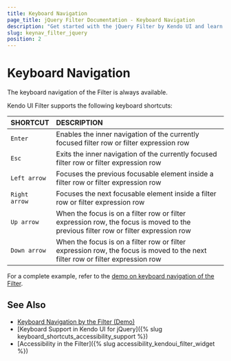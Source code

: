 ```yaml
---
title: Keyboard Navigation
page_title: jQuery Filter Documentation - Keyboard Navigation
description: "Get started with the jQuery Filter by Kendo UI and learn about the accessibility support it provides through its keyboard navigation functionality."
slug: keynav_filter_jquery
position: 2
---
```


# Keyboard Navigation

The keyboard navigation of the Filter is always available.

Kendo UI Filter supports the following keyboard shortcuts:

| SHORTCUT						| DESCRIPTION				                                                        |
|:---                 |:---                                                                                |
| `Enter`             | Enables the inner navigation of the currently focused filter row or filter expression row|
| `Esc`             | Exits the inner navigation of the currently focused filter row or filter expression row|
| `Left arrow`             | Focuses the previous focusable element inside a filter row or filter expression row|
| `Right arrow`             | Focuses the next focusable element inside a filter row or filter expression row|
| `Up arrow`               | When the focus is on a filter row or filter expression row, the focus is moved to the previous filter row or filter expression row|
| `Down arrow`    | When the focus is on a filter row or filter expression row, the focus is moved to the next filter row or filter expression row|

For a complete example, refer to the [demo on keyboard navigation of the Filter](https://demos.telerik.com/kendo-ui/filter/keyboard-navigation).

## See Also

* [Keyboard Navigation by the Filter (Demo)](https://demos.telerik.com/kendo-ui/filter/keyboard-navigation)
* [Keyboard Support in Kendo UI for jQuery]({% slug keyboard_shortcuts_accessibility_support %})
* [Accessibility in the Filter]({% slug accessibility_kendoui_filter_widget %})
